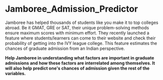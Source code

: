 # Jamboree_Admission_Predictor

Jamboree has helped thousands of students like you make it to top colleges abroad. Be it GMAT, GRE or SAT, their unique problem-solving methods ensure maximum scores with minimum effort.
They recently launched a feature where students/learners can come to their website and check their probability of getting into the IVY league college. This feature estimates the chances of graduate admission from an Indian perspective.

<b>Help Jamboree in understanding what factors are important in graduate admissions and how these factors are interrelated among themselves. It will also help predict one's chances of admission given the rest of the variables.<b>
